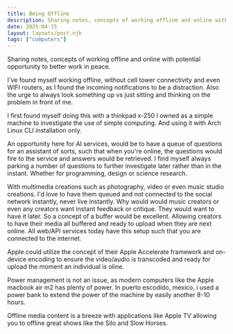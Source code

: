```yaml
---
title: Being Offline
description: Sharing notes, concepts of working offline and online with potential opportunity to better work in peace.
date: 2025-04-15
layout: layouts/post.njk
tags: ["computers"]
---
```

Sharing notes, concepts of working offline and online with potential opportunity to better work in peace.

I've found myself working offline, without cell tower connectivity and even WIFI routers, as I found the incoming notifications to be a distraction. Also the urge to always look something up vs just sitting and thinking on the problem in front of me.

I first found myself doing this with a thinkpad x-250 I owned as a simple machine to investigate the use of simple computing. And using it with Arch Linux CLI installation only.

An opportunity here for AI services, would be to have a queue of questions for an assistant of sorts, such that when you're online, the questions would fire to the service and answers would be retrieved. I find myself always parking a number of questions to further investigate later rather than in the instant. Whether for programming, design or science research.

With multimedia creations such as photography, video or even music studio creations. I'd love to have them queued and not connected to the social network instantly, never live instantly. Why would would music creators or even any creators want instant feedback or critique. They would want to have it later. So a concept of a buffer would be excellent. Allowing creators to have their media all buffered and ready to upload when they are next online. All web/API services today have this setup such that you are connected to the internet.

Apple could utilize the concept of their Apple Accelerate framework and on-device encoding to ensure the video/audio is transcoded and ready for upload the moment an individual is oline.

Power management is not an issue, as modern computers like the Apple macbook air m2 has plenty of power. In puerto escodido, mexico, i used a power bank to extend the power of the machine by easily another 8-10 hours.

Offline media content is a breeze with applications like Apple TV allowing you to offline great shows like the Silo and Slow Horses.
